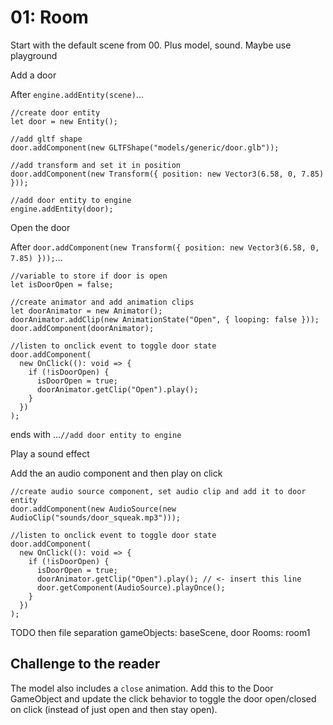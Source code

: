 # 01: Room

Start with the default scene from 00.  Plus model, sound.  Maybe use playground

Add a door

After `engine.addEntity(scene)`...

```
//create door entity
let door = new Entity();

//add gltf shape
door.addComponent(new GLTFShape("models/generic/door.glb"));

//add transform and set it in position
door.addComponent(new Transform({ position: new Vector3(6.58, 0, 7.85) }));

//add door entity to engine
engine.addEntity(door);
```

Open the door

After `door.addComponent(new Transform({ position: new Vector3(6.58, 0, 7.85) }));`...

```
//variable to store if door is open
let isDoorOpen = false;

//create animator and add animation clips
let doorAnimator = new Animator();
doorAnimator.addClip(new AnimationState("Open", { looping: false }));
door.addComponent(doorAnimator);

//listen to onclick event to toggle door state
door.addComponent(
  new OnClick((): void => {
    if (!isDoorOpen) {
      isDoorOpen = true;
      doorAnimator.getClip("Open").play();
    }
  })
);

```

ends with ...`//add door entity to engine`


Play a sound effect

Add the an audio component and then play on click
```
//create audio source component, set audio clip and add it to door entity
door.addComponent(new AudioSource(new AudioClip("sounds/door_squeak.mp3")));

//listen to onclick event to toggle door state
door.addComponent(
  new OnClick((): void => {
    if (!isDoorOpen) {
      isDoorOpen = true;
      doorAnimator.getClip("Open").play(); // <- insert this line
      door.getComponent(AudioSource).playOnce();
    }
  })
);
```

TODO then file separation
gameObjects: baseScene, door
Rooms: room1


## Challenge to the reader

The model also includes a `close` animation.  Add this to the Door GameObject and update the click behavior to toggle the door open/closed on click (instead of just open and then stay open).